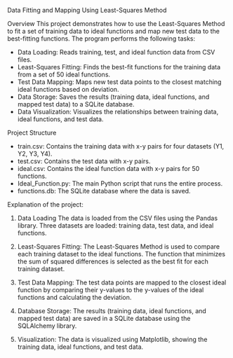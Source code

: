 Data Fitting and Mapping Using Least-Squares Method

Overview
This project demonstrates how to use the Least-Squares Method to fit a set of training data to ideal functions and map new test data to the best-fitting functions. The program performs the following tasks:
- Data Loading: Reads training, test, and ideal function data from CSV files.
- Least-Squares Fitting: Finds the best-fit functions for the training data from a set of 50 ideal functions.
- Test Data Mapping: Maps new test data points to the closest matching ideal functions based on deviation.
- Data Storage: Saves the results (training data, ideal functions, and mapped test data) to a SQLite database.
- Data Visualization: Visualizes the relationships between training data, ideal functions, and test data.

Project Structure
- train.csv: Contains the training data with x-y pairs for four datasets (Y1, Y2, Y3, Y4).
- test.csv: Contains the test data with x-y pairs.
- ideal.csv: Contains the ideal function data with x-y pairs for 50 functions.
- Ideal_Function.py: The main Python script that runs the entire process.
- functions.db: The SQLite database where the data is saved.

Explanation of the project: 
1. Data Loading
The data is loaded from the CSV files using the Pandas library. Three datasets are loaded: training data, test data, and ideal functions.

2. Least-Squares Fitting: 
The Least-Squares Method is used to compare each training dataset to the ideal functions. The function that minimizes the sum of squared differences is selected as the best fit for each training dataset.

3. Test Data Mapping: 
The test data points are mapped to the closest ideal function by comparing their y-values to the y-values of the ideal functions and calculating the deviation.

4. Database Storage: 
The results (training data, ideal functions, and mapped test data) are saved in a SQLite database using the SQLAlchemy library.

5. Visualization: 
The data is visualized using Matplotlib, showing the training data, ideal functions, and test data.

